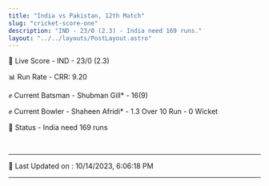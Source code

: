 ```yaml
---
title: "India vs Pakistan, 12th Match"
slug: "cricket-score-one"
description: "IND - 23/0 (2.3) - India need 169 runs."
layout: "../../layouts/PostLayout.astro"
---
```


🔴 Live Score - IND - 23/0 (2.3)  

📊 Run Rate - CRR: 9.20  

✊ Current Batsman - Shubman Gill* - 16(9)  

✊ Current Bowler - Shaheen Afridi* - 1.3 Over 10 Run - 0 Wicket  

📑 Status - India need 169 runs

<br />

***

📝 Last Updated on : 10/14/2023, 6:06:18 PM

***

